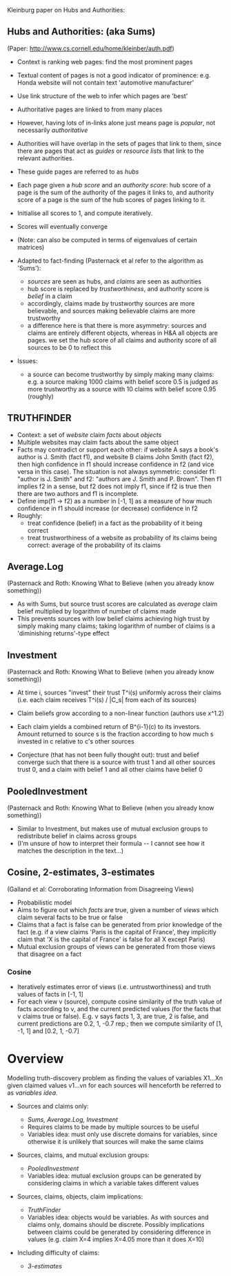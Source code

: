 Kleinburg paper on Hubs and Authorities:

## Hubs and Authorities: (aka Sums)
(Paper: http://www.cs.cornell.edu/home/kleinber/auth.pdf)

* Context is ranking web pages: find the most prominent pages
* Textual content of pages is not a good indicator of prominence: e.g. Honda
  website will not contain text 'automotive manufacturer'
* Use link structure of the web to infer which pages are 'best'
* Authoritative pages are linked to from many places
* However, having lots of in-links alone just means page is *popular*, not
  necessarily *authoritative*
* Authorities will have overlap in the sets of pages that link to them, since
  there are pages that act as *guides* or *resource lists* that link to the
  relevant authorities.
* These guide pages are referred to as *hubs*
* Each page given a *hub score* and an *authority score*: hub score of a page
  is the sum of the authority of the pages it links to, and authority score of
  a page is the sum of the hub scores of pages linking to it.
* Initialise all scores to 1, and compute iteratively.
* Scores will eventually converge
* (Note: can also be computed in terms of eigenvalues of certain matrices)

* Adapted to fact-finding (Pasternack et al refer to the algorithm as 'Sums'):
  - *sources* are seen as hubs, and *claims* are seen as authorities
  - hub score is replaced by *trustworthiness*, and authority score is *belief*
  in a claim
  - accordingly, claims made by trustworthy sources are more believable, and
  sources making believable claims are more trustworthy
  - a difference here is that there is more asymmetry: sources and claims are
  entirely different objects, whereas in H&A all objects are pages. we set the
  hub score of all claims and authority score of all sources to be 0 to reflect
  this

* Issues:
  - a source can become trustworthy by simply making many claims: e.g. a source
  making 1000 claims with belief score 0.5 is judged as more trustworthy as a
  source with 10 claims with belief score 0.95 (roughly)

## TRUTHFINDER

* Context: a set of *website* claim *facts* about *objects*
* Multiple websites may claim facts about the same object
* Facts may contradict or support each other: if website A says a book's author
  is J. Smith (fact f1), and website B claims John Smith (fact f2), then high
  confidence in f1 should increase confidence in f2 (and vice versa in this
  case). The situation is not always symmetric: consider f1: "author is J.
  Smith" and f2: "authors are J. Smith and P. Brown". Then f1 implies f2 in a
  sense, but f2 does not imply f1, since if f2 is true then there are two
  authors and f1 is incomplete.
* Define imp(f1 -> f2) as a number in [-1, 1] as a measure of how much
  confidence in f1 should increase (or decrease) confidence in f2
* Roughly:
  - treat confidence (belief) in a fact as the probability of it being
  correct
  - treat trustworthiness of a website as probability of its claims being
  correct: average of the probability of its claims

## Average.Log
(Pasternack and Roth: Knowing What to Believe (when you already know
something))

* As with Sums, but source trust scores are calculated as *average* claim belief
  multiplied by logarithm of number of claims made
* This prevents sources with low belief claims achieving high trust by simply
  making many claims; taking logarithm of number of claims is a 'diminishing
  returns'-type effect

## Investment
(Pasternack and Roth: Knowing What to Believe (when you already know
something))

* At time i, sources "invest" their trust T^i(s) uniformly across their claims
  (i.e. each claim receives T^i(s) / |C_s| from each of its sources)
* Claim beliefs grow according to a non-linear function (authors use x^1.2)
* Each claim yields a combined return of B^{i-1}(c) to its investors. Amount
  returned to source s is the fraction according to how much s invested in c
  relative to c's other sources

* Conjecture (that has not been fully thought out): trust and belief converge
  such that there is a source with trust 1 and all other sources trust 0, and
  a claim with belief 1 and all other claims have belief 0

## PooledInvestment
(Pasternack and Roth: Knowing What to Believe (when you already know
something))

* Similar to Investment, but makes use of mutual exclusion groups to
  redistribute belief in claims across groups
* (I'm unsure of how to interpret their formula -- I cannot see how it matches
  the description in the text...)

## Cosine, 2-estimates, 3-estimates
(Galland et al: Corroborating Information from Disagreeing Views)

* Probabilistic model
* Aims to figure out which *facts* are true, given a number of *views* which
  claim several facts to be true or false
* Claims that a fact is false can be generated from prior knowledge of the fact
  (e.g. if a view claims 'Paris is the capital of France', they implicitly claim
  that 'X is the capital of France' is false for all X except Paris)
* Mutual exclusion groups of views can be generated from those views that
  disagree on a fact

### Cosine

* Iteratively estimates error of views (i.e. untrustworthiness) and truth
  values of facts in [-1, 1]
* For each view v (source), compute cosine similarity of the truth value of
  facts according to v, and the current predicted values (for the facts that v
  claims true or false). E.g. v says facts 1, 3, are true, 2 is false, and
  current predictions are 0.2, 1, -0.7 rep.; then we compute similarity of
  [1, -1, 1] and [0.2, 1, -0.7]

# Overview

Modelling truth-discovery problem as finding the values of variables X1...Xn
given claimed values v1...vn for each sources will henceforth be referred to as
*variables idea*.

* Sources and claims only:
  * *Sums, Average.Log, Investment*
  * Requires claims to be made by multiple sources to be useful
  * Variables idea: must only use discrete domains for variables, since
    otherwise it is unlikely that sources will make the same claims

* Sources, claims, and mutual exclusion groups:
  * *PooledInvestment*
  * Variables idea: mutual exclusion groups can be generated by considering
    claims in which a variable takes different values

* Sources, claims, objects, claim implications:
  * *TruthFinder*
  * Variables idea: objects would be variables. As with sources and claims
    only, domains should be discrete. Possibly implications between claims
    could be generated by considering difference in values (e.g. claim X=4
    implies X=4.05 more than it does X=10)

* Including difficulty of claims:
  * *3-estimates*
